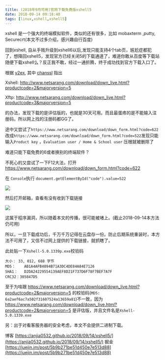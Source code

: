 ```yaml
---
title: (2018年9月可用)官网下载免费版xshell5
date: 2018-09-14 09:18:40
tags: [linux,xshell,xshell5]
---
```




xshell 是一个强大的终端模拟软件，类似的还有很多，比如 mobaxterm ,putty, Securecrt(本文不过多介绍，感兴趣自行百度)



回到xshell, 自从手贱升级到xshell6以后,发现只能支持4个tab页，尴尬症都犯了，想降回xshell5，发现官方已经关闭5的下载通道了，难道你敢从百度等下载站随便下载xshell么？反正我不敢，经过一通折腾，终于成功找到官方下载入口了。

<!--more-->



根据 [v2ex](https://www.v2ex.com/t/460182), 其中 [chanssl](https://www.v2ex.com/t/460182) 指出

Xshell: <http://www.netsarang.com/download/down_live.html?productcode=2&majorversion=5>

Xftp: <http://www.netsarang.com/download/down_live.html?productcode=3&majorversion=5>

的办法，发现下载的是评估版的，也就是30天可用。而且最蛋疼的是不能输入注册码，所以网上找的注册码都GG了。



途中又尝试了`https://www.netsarang.com/download/down_form.html?code=622`改成`https://www.netsarang.com/download/down_form.html?code=522`发现只能输入`Product key` ，`Evaluation user / Home & School user` 压根就被删除了



难道只能下载免费的6或者换别的终端软件？



不死心的又尝试了一下F12大法，打开 https://www.netsarang.com/download/down_form.html?code=622

在 `Console`执行 `document.getElementById("code").value=522`

![](http://ww1.sinaimg.cn/large/afaffa71ly1fv8vsmrgpvj20f40drjrx.jpg)

然后打开邮箱，查看有没有收到下载链接

![](http://ww1.sinaimg.cn/large/afaffa71ly1fv8vu17nywj21380l7gnf.jpg)

这属于程序漏洞，所以随着本文的传播，很可能被堵上。(截止2018-09-14本方法仍可用)

所以，一旦下载成功后，千万千万记得在云盘存一份。防止后期系统重装时，本方法不可用了，又信不过网上提供的下载链接，就抓瞎了。



此处贴一下`Xshell-5.0.1339p.exe`校验码

```
大小：	33, 012, 688 字节
MD5：	AB1A4AFB4894B71A3DC4DE84A84E7126
SHA1：	D2DA24229554139AEF8D21F737D6F78F7BEF7A7F
CRC32：305847D5

```

至于为啥跟 https://www.netsarang.com/download/down_live.html?productcode=2&majorversion=5 的校验码(`MD5: 6a2aef6ac7a502f31607524a13659a81`)不一致，因为 https://www.netsarang.com/download/down_live.html?productcode=2&majorversion=5  是评估版，并且文件名是`Xshell-5.0.1339.exe`

另：出于对看客服务器的安全考虑，本文不会提供二进制下载。



博客 [https://anjia0532.github.io/2018/09/14/xshell5/](https://anjia0532.github.io/2018/09/14/xshell5/)
掘金 [https://juejin.im/post/5b9b271be51d450e7e513d88](https://juejin.im/post/5b9b271be51d450e7e513d88)